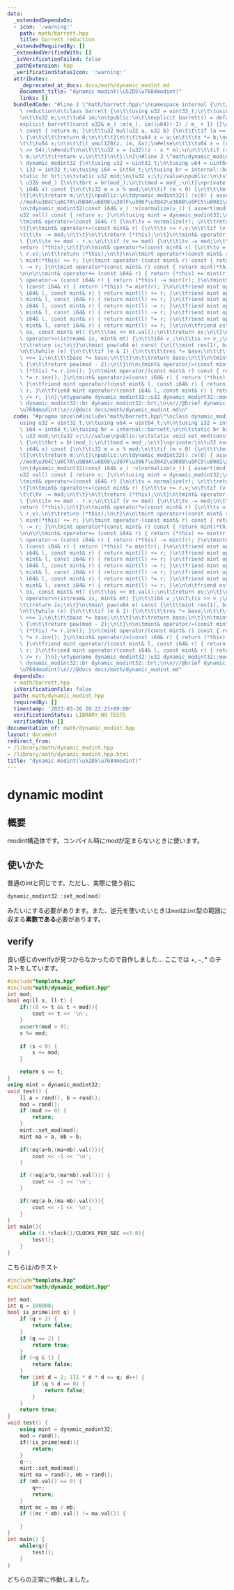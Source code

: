 ```yaml
---
data:
  _extendedDependsOn:
  - icon: ':warning:'
    path: math/barrett.hpp
    title: barrett reduction
  _extendedRequiredBy: []
  _extendedVerifiedWith: []
  _isVerificationFailed: false
  _pathExtension: hpp
  _verificationStatusIcon: ':warning:'
  attributes:
    _deprecated_at_docs: docs/math/dynamic_modint.md
    document_title: "dynamic modint(\u52D5\u7684modint)"
    links: []
  bundledCode: "#line 2 \"math/barrett.hpp\"\nnamespace internal {\n\t///@brief barrett\
    \ reduction\n\tclass barrett {\n\t\tusing u32 = uint32_t;\n\t\tusing u64 = uint64_t;\n\
    \n\t\tu32 m;\n\t\tu64 im;\n\tpublic:\n\t\texplicit barrett() = default;\n\t\t\
    explicit barrett(const u32& m_) :m(m_), im((u64)(-1) / m_ + 1) {}\n\n\t\tu32 get_mod()\
    \ const { return m; }\n\t\tu32 mul(u32 a, u32 b) {\n\t\t\tif (a == 0 || b == 0)\
    \ {\n\t\t\t\treturn 0;\n\t\t\t}\n\t\t\tu64 z = a;\n\t\t\tz *= b;\n#ifdef _MSC_VER\n\
    \t\t\tu64 x;\n\n\t\t\t_umul128(z, im, &x);\n#else\n\t\t\tu64 x = (u64)(((__uint128_t)(z)*im)\
    \ >> 64);\n#endif\n\n\t\t\tu32 v = (u32)(z - x * m);\n\n\t\t\tif (v >= m)v +=\
    \ m;\n\t\t\treturn v;\n\t\t}\n\t};\n}\n#line 3 \"math/dynamic_modint.hpp\"\nclass\
    \ dynamic_modint32 {\n\tusing u32 = uint32_t;\n\tusing u64 = uint64_t;\n\n\tusing\
    \ i32 = int32_t;\n\tusing i64 = int64_t;\n\tusing br = internal::barrett;\n\n\t\
    static br brt;\n\tstatic u32 mod;\n\tu32 v;\t//value\npublic:\n\tstatic void set_mod(const\
    \ u32& mod_) {\n\t\tbrt = br(mod_);\n\t\tmod = mod_;\n\t}\nprivate:\n\tu32 normalize(const\
    \ i64& x) const {\n\t\ti32 m = x % mod;\n\t\tif (m < 0) {\n\t\t\tm += mod;\n\t\
    \t}\n\t\treturn m;\n\t}\npublic:\n\tdynamic_modint32() :v(0) { assert(mod); }\t\
    //mod\u304C\u6C7A\u5B9A\u6E08\u307F\u3067\u3042\u308B\u5FC5\u8981\u304C\u3042\u308B\
    \n\tdynamic_modint32(const i64& v_) :v(normalize(v_)) { assert(mod); }\t\n\n\t\
    u32 val() const { return v; }\n\n\tusing mint = dynamic_modint32;\n\n\t//operators\n\
    \tmint& operator=(const i64& r) {\n\t\tv = normalize(r); \n\t\treturn (*this);\n\
    \t}\n\tmint& operator+=(const mint& r) {\n\t\tv += r.v;\n\t\tif (v >= mod) {\n\
    \t\t\tv -= mod;\n\t\t}\n\t\treturn (*this);\n\t}\n\tmint& operator-=(const mint&r)\
    \ {\n\t\tv += mod - r.v;\n\t\tif (v >= mod) {\n\t\t\tv -= mod;\n\t\t}\n\n\t\t\
    return (*this);\n\t}\n\tmint& operator*=(const mint& r) {\n\t\tv = brt.mul(v,\
    \ r.v);\n\t\treturn (*this);\n\t}\n\n\tmint operator+(const mint& r) const { return\
    \ mint(*this) += r; }\n\tmint operator-(const mint& r) const { return mint(*this)\
    \ -= r; }\n\tmint operator*(const mint& r) const { return mint(*this) *= r; }\n\
    \n\n\n\tmint& operator+= (const i64& r) { return (*this) += mint(r); }\n\tmint&\
    \ operator-= (const i64& r) { return (*this) -= mint(r); }\n\tmint& operator*=\
    \ (const i64& r) { return (*this) *= mint(r); }\n\n\tfriend mint operator+(const\
    \ i64& l, const mint& r) { return mint(l) += r; }\n\tfriend mint operator+(const\
    \ mint& l, const i64& r) { return mint(l) += r; }\n\tfriend mint operator-(const\
    \ i64& l, const mint& r) { return mint(l) -= r; }\n\tfriend mint operator-(const\
    \ mint& l, const i64& r) { return mint(l) -= r; }\n\tfriend mint operator*(const\
    \ i64& l, const mint& r) { return mint(l) *= r; }\n\tfriend mint operator*(const\
    \ mint& l, const i64& r) { return mint(l) += r; }\n\n\n\tfriend ostream& operator<<(ostream&\
    \ os, const mint& mt) {\n\t\tos << mt.val();\n\t\treturn os;\n\t}\n\tfriend istream&\
    \ operator>>(istream& is, mint& mt) {\n\t\ti64 v_;\n\t\tis >> v_;\n\t\tmt = v_;\n\
    \t\treturn is;\n\t}\n\tmint pow(u64 e) const {\n\t\tmint res(1), base(*this);\n\
    \n\t\twhile (e) {\n\t\t\tif (e & 1) {\n\t\t\t\tres *= base;\n\t\t\t}\n\t\t\te\
    \ >>= 1;\n\t\t\tbase *= base;\n\t\t}\n\t\treturn base;\n\t}\n\tmint inv() const\
    \ {\n\t\treturn pow(mod - 2);\n\t}\n\n\tmint& operator/=(const mint& r) { return\
    \ (*this) *= r.inv(); }\n\tmint operator/(const mint& r) const { return mint(*this)\
    \ *= r.inv(); }\n\tmint& operator/=(const i64& r) { return (*this) /= mint(r);\
    \ }\n\tfriend mint operator/(const mint& l, const i64& r) { return mint(l) /=\
    \ r; }\n\tfriend mint operator/(const i64& l, const mint& r) { return mint(l)\
    \ /= r; }\n};\ntypename dynamic_modint32::u32 dynamic_modint32::mod;\ntypename\
    \ dynamic_modint32::br dynamic_modint32::brt;\n\n///@brief dynamic modint(\u52D5\
    \u7684modint)\n///@docs docs/math/dynamic_modint.md\n"
  code: "#pragma once\n#include\"math/barrett.hpp\"\nclass dynamic_modint32 {\n\t\
    using u32 = uint32_t;\n\tusing u64 = uint64_t;\n\n\tusing i32 = int32_t;\n\tusing\
    \ i64 = int64_t;\n\tusing br = internal::barrett;\n\n\tstatic br brt;\n\tstatic\
    \ u32 mod;\n\tu32 v;\t//value\npublic:\n\tstatic void set_mod(const u32& mod_)\
    \ {\n\t\tbrt = br(mod_);\n\t\tmod = mod_;\n\t}\nprivate:\n\tu32 normalize(const\
    \ i64& x) const {\n\t\ti32 m = x % mod;\n\t\tif (m < 0) {\n\t\t\tm += mod;\n\t\
    \t}\n\t\treturn m;\n\t}\npublic:\n\tdynamic_modint32() :v(0) { assert(mod); }\t\
    //mod\u304C\u6C7A\u5B9A\u6E08\u307F\u3067\u3042\u308B\u5FC5\u8981\u304C\u3042\u308B\
    \n\tdynamic_modint32(const i64& v_) :v(normalize(v_)) { assert(mod); }\t\n\n\t\
    u32 val() const { return v; }\n\n\tusing mint = dynamic_modint32;\n\n\t//operators\n\
    \tmint& operator=(const i64& r) {\n\t\tv = normalize(r); \n\t\treturn (*this);\n\
    \t}\n\tmint& operator+=(const mint& r) {\n\t\tv += r.v;\n\t\tif (v >= mod) {\n\
    \t\t\tv -= mod;\n\t\t}\n\t\treturn (*this);\n\t}\n\tmint& operator-=(const mint&r)\
    \ {\n\t\tv += mod - r.v;\n\t\tif (v >= mod) {\n\t\t\tv -= mod;\n\t\t}\n\n\t\t\
    return (*this);\n\t}\n\tmint& operator*=(const mint& r) {\n\t\tv = brt.mul(v,\
    \ r.v);\n\t\treturn (*this);\n\t}\n\n\tmint operator+(const mint& r) const { return\
    \ mint(*this) += r; }\n\tmint operator-(const mint& r) const { return mint(*this)\
    \ -= r; }\n\tmint operator*(const mint& r) const { return mint(*this) *= r; }\n\
    \n\n\n\tmint& operator+= (const i64& r) { return (*this) += mint(r); }\n\tmint&\
    \ operator-= (const i64& r) { return (*this) -= mint(r); }\n\tmint& operator*=\
    \ (const i64& r) { return (*this) *= mint(r); }\n\n\tfriend mint operator+(const\
    \ i64& l, const mint& r) { return mint(l) += r; }\n\tfriend mint operator+(const\
    \ mint& l, const i64& r) { return mint(l) += r; }\n\tfriend mint operator-(const\
    \ i64& l, const mint& r) { return mint(l) -= r; }\n\tfriend mint operator-(const\
    \ mint& l, const i64& r) { return mint(l) -= r; }\n\tfriend mint operator*(const\
    \ i64& l, const mint& r) { return mint(l) *= r; }\n\tfriend mint operator*(const\
    \ mint& l, const i64& r) { return mint(l) += r; }\n\n\n\tfriend ostream& operator<<(ostream&\
    \ os, const mint& mt) {\n\t\tos << mt.val();\n\t\treturn os;\n\t}\n\tfriend istream&\
    \ operator>>(istream& is, mint& mt) {\n\t\ti64 v_;\n\t\tis >> v_;\n\t\tmt = v_;\n\
    \t\treturn is;\n\t}\n\tmint pow(u64 e) const {\n\t\tmint res(1), base(*this);\n\
    \n\t\twhile (e) {\n\t\t\tif (e & 1) {\n\t\t\t\tres *= base;\n\t\t\t}\n\t\t\te\
    \ >>= 1;\n\t\t\tbase *= base;\n\t\t}\n\t\treturn base;\n\t}\n\tmint inv() const\
    \ {\n\t\treturn pow(mod - 2);\n\t}\n\n\tmint& operator/=(const mint& r) { return\
    \ (*this) *= r.inv(); }\n\tmint operator/(const mint& r) const { return mint(*this)\
    \ *= r.inv(); }\n\tmint& operator/=(const i64& r) { return (*this) /= mint(r);\
    \ }\n\tfriend mint operator/(const mint& l, const i64& r) { return mint(l) /=\
    \ r; }\n\tfriend mint operator/(const i64& l, const mint& r) { return mint(l)\
    \ /= r; }\n};\ntypename dynamic_modint32::u32 dynamic_modint32::mod;\ntypename\
    \ dynamic_modint32::br dynamic_modint32::brt;\n\n///@brief dynamic modint(\u52D5\
    \u7684modint)\n///@docs docs/math/dynamic_modint.md"
  dependsOn:
  - math/barrett.hpp
  isVerificationFile: false
  path: math/dynamic_modint.hpp
  requiredBy: []
  timestamp: '2023-03-26 20:22:21+09:00'
  verificationStatus: LIBRARY_NO_TESTS
  verifiedWith: []
documentation_of: math/dynamic_modint.hpp
layout: document
redirect_from:
- /library/math/dynamic_modint.hpp
- /library/math/dynamic_modint.hpp.html
title: "dynamic modint(\u52D5\u7684modint)"
---
```

# dynamic modint
## 概要
modint構造体です。コンパイル時にmodが定まらないときに使います。
## 使いかた
普通のintと同じです。ただし、実際に使う前に
```cpp
dynamic_modint32::set_mod(mod)
```
みたいにする必要があります。また、逆元を使いたいときは`mod`は`int`型の範囲に収まる**素数である**必要があります。
## verify
良い感じのverifyが見つからなかったので自作しました...
ここでは $+,-,*$ のテストをしています。
```cpp
#include"template.hpp"
#include"math/dynamic_modint.hpp"
int mod;
bool eq(ll s, ll t) {
    if(!(0 <= t && t < mod)){
        cout << t << '\n';
    }
    assert(mod > 0);
    s %= mod;
    
    if (s < 0) {
        s += mod;
    }

    return s == t;
}
using mint = dynamic_modint32;
void test() {
    ll a = rand(), b = rand();
    mod = rand();
    if (mod <= 0) {
        return;
    }
    mint::set_mod(mod);
    mint ma = a, mb = b;
    
    if(!eq(a+b,(ma+mb).val())){
        cout << -1 << '\n';
    }

    if (!eq(a*b,(ma*mb).val())) {
        cout << -1 << '\n';
    }

    if(!eq(a-b,(ma-mb).val())){
        cout << -1 << '\n';
    }
}
int main(){
    while (1.*clock()/CLOCKS_PER_SEC <=3.0){
        test();
    }   
}
```
こちらは$/$のテスト
```cpp
#include"template.hpp"
#include"math/dynamic_modint.hpp"

int mod;
int q = 100000;
bool is_prime(int q) {
    if (q < 2) {
        return false;
    }
    if (q == 2) {
        return true;
    }
    if (~q & 1) {
        return false;
    }
    for (int d = 2; 1ll * d * d <= q; d++) {
        if (q % d == 0) {
            return false;
        }
    }
    return true;
}
void test() {
    using mint = dynamic_modint32;
    mod = rand();
    if(!is_prime(mod)){
        return;
    }
    q--;
    mint::set_mod(mod);
    mint ma = rand(), mb = rand();
    if (mb.val() == 0) {
        q++;
        return;
    }
    mint mc = ma / mb;
    if ((mc * mb).val() != ma.val()) {

    }
}
int main() {
    while(q){
        test();
    }
}
```

どちらの正常に作動しました。